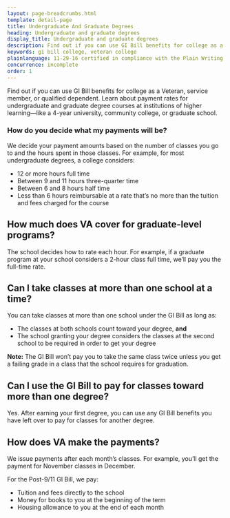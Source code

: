 ```yaml
---
layout: page-breadcrumbs.html
template: detail-page
title: Undergraduate And Graduate Degrees
heading: Undergraduate and graduate degrees
display_title: Undergraduate and graduate degrees
description: Find out if you can use GI Bill benefits for college as a Veteran, service member, or qualified dependent. Learn about payment rates for undergraduate and graduate degree courses at institutions of higher learning.
keywords: gi bill college, veteran college
plainlanguage: 11-29-16 certified in compliance with the Plain Writing Act
concurrence: incomplete
order: 1
---
```

<div itemscope itemtype="http://schema.org/FAQPage">
<div itemprop="description" class="va-introtext">

Find out if you can use GI Bill benefits for college as a Veteran, service member, or qualified dependent. Learn about payment rates for undergraduate and graduate degree courses at institutions of higher learning—like a 4-year university, community college, or graduate school.

</div>


<div class="feature" markdown=“1” itemscope itemtype="http://schema.org/Question">

<h3 itemprop="name">How do you decide what my payments will be?</h3>
<div itemprop="acceptedAnswer" itemscope itemtype="http://schema.org/Answer">
<div itemprop="text">

We decide your payment amounts based on the number of classes you go to and the hours spent in those classes. For example, for most undergraduate degrees, a college considers:

-	12 or more hours full time
-	Between 9 and 11 hours three-quarter time
-	Between 6 and 8 hours half time
-	Less than 6 hours reimbursable at a rate that’s no more than the tuition and fees charged for the course

</div>
</div>
</div>


<div itemscope itemtype="http://schema.org/Question">

<h2 itemprop="name">How much does VA cover for graduate-level programs?</h2>
<div itemprop="acceptedAnswer" itemscope itemtype="http://schema.org/Answer">
<div itemprop="text">

The school decides how to rate each hour. For example, if a graduate program at your school considers a 2-hour class full time, we’ll pay you the full-time rate.

</div>
</div>
</div>

<div itemscope itemtype="http://schema.org/Question">

<h2 itemprop="name">Can I take classes at more than one school at a time?</h2>
<div itemprop="acceptedAnswer" itemscope itemtype="http://schema.org/Answer">
<div itemprop="text">

You can take classes at more than one school under the GI Bill as long as:
- The classes at both schools count toward your degree, **and**
- The school granting your degree considers the classes at the second school to be required in order to get your degree

**Note:** The GI Bill won’t pay you to take the same class twice unless you get a failing grade in a class that the school requires for graduation.

</div>
</div>
</div>


<div itemscope itemtype="http://schema.org/Question">

<h2 itemprop="name">Can I use the GI Bill to pay for classes toward more than one degree?</h2>
<div itemprop="acceptedAnswer" itemscope itemtype="http://schema.org/Answer">
<div itemprop="text">

Yes. After earning your first degree, you can use any GI Bill benefits you have left over to pay for classes for another degree.

</div>
</div>
</div>

<div itemscope itemtype="http://schema.org/Question">

<h2 itemprop="name">How does VA make the payments?</h2>
<div itemprop="acceptedAnswer" itemscope itemtype="http://schema.org/Answer">
<div itemprop="text">

We issue payments after each month’s classes. For example, you’ll get the payment for November classes in December.

For the Post-9/11 GI Bill, we pay:
- Tuition and fees directly to the school
- Money for books to you at the beginning of the term
- Housing allowance to you at the end of each month

</div>
</div>
</div>
</div>
